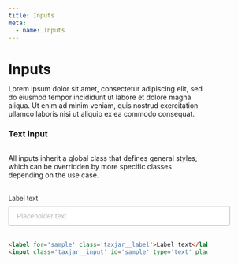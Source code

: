 ```yaml
---
title: Inputs
meta:
  - name: Inputs
---
```


# Inputs

Lorem ipsum dolor sit amet, consectetur adipiscing elit, sed do eiusmod tempor incididunt ut labore et dolore magna aliqua. Ut enim ad minim veniam, quis nostrud exercitation ullamco laboris nisi ut aliquip ex ea commodo consequat.

### Text input

</br>

All inputs inherit a global class that defines general styles, which can be overridden by more specific classes depending on the use case.

</br>
<div class='flex'>
  <label for='sample' class='taxjar__label'>Label text</label>
  <input class='taxjar__input' type='text' placeholder='Placeholder text'/>
</div>

</br>


```html
<label for='sample' class='taxjar__label'>Label text</label>
<input class='taxjar__input' id='sample' type='text' placeholder='Placeholder text'>
```

<style>

* {
  box-sizing: border-box;
  margin: 0;
}

.flex {
  display: flex;
  flex-direction: column;
  align-items: flex-start;
}

input:active, input:focus {
  -webkit-transition: none;
  -moz-transition: none;
  -ms-transition: none;
  -o-transition: none;
  outline: none;
}

input::placeholder {
  color: #B7B7B8;
}

.taxjar__input {
  height: 40px;
  width: 450px;
  border: 1px solid #B7B7B8;
  border-radius: 3px;
  padding-left: 16px;
  font-size: 14px;
  color: #170B28;
}

.taxjar__input:active, .taxjar__input:focus {
  border: 2px solid #399C47;
  padding-left: 15px;
}

.taxjar__label {
  font-size: 13px;
  color: #303136;
  margin-bottom: 8px;
}

</style>
